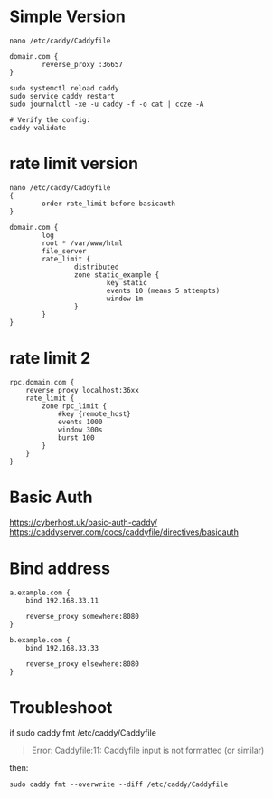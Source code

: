 
# Simple Version
```
nano /etc/caddy/Caddyfile

domain.com {
        reverse_proxy :36657
}

sudo systemctl reload caddy
sudo service caddy restart
sudo journalctl -xe -u caddy -f -o cat | ccze -A

# Verify the config:
caddy validate

```

# rate limit version

```
nano /etc/caddy/Caddyfile
{
        order rate_limit before basicauth
}

domain.com {
        log
        root * /var/www/html
        file_server
        rate_limit {
                distributed
                zone static_example {
                        key static
                        events 10 (means 5 attempts)
                        window 1m
                }
        }
}
```

# rate limit 2

```
rpc.domain.com {
    reverse_proxy localhost:36xx
    rate_limit {
        zone rpc_limit {
            #key {remote_host}
            events 1000
            window 300s
            burst 100
        }
    }
}
```
# Basic Auth
https://cyberhost.uk/basic-auth-caddy/<br>
https://caddyserver.com/docs/caddyfile/directives/basicauth

# Bind address

```
a.example.com {
	bind 192.168.33.11

	reverse_proxy somewhere:8080
}

b.example.com {
	bind 192.168.33.33

	reverse_proxy elsewhere:8080
}
```

# Troubleshoot

if 
sudo caddy fmt /etc/caddy/Caddyfile

> Error: Caddyfile:11: Caddyfile input is not formatted (or similar)

then:
```
sudo caddy fmt --overwrite --diff /etc/caddy/Caddyfile
```
